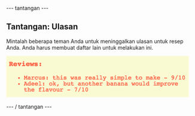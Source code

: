 \--- tantangan \---

## Tantangan: Ulasan

Mintalah beberapa teman Anda untuk meninggalkan ulasan untuk resep Anda. Anda harus membuat daftar lain untuk melakukan ini.

![tangkapan layar](images/recipe-reviews.png)

\--- / tantangan \---